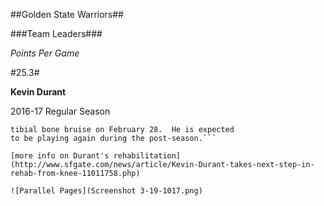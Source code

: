 ##Golden State Warriors##

###Team Leaders###

*Points Per Game*

#25.3#

**Kevin Durant**

2016-17 Regular Season

```Durant sustained a grade 2 MCL sprain and 
tibial bone bruise on February 28.  He is expected 
to be playing again during the post-season.```

[more info on Durant's rehabilitation](http://www.sfgate.com/news/article/Kevin-Durant-takes-next-step-in-rehab-from-knee-11011758.php)

![Parallel Pages](Screenshot 3-19-1017.png)